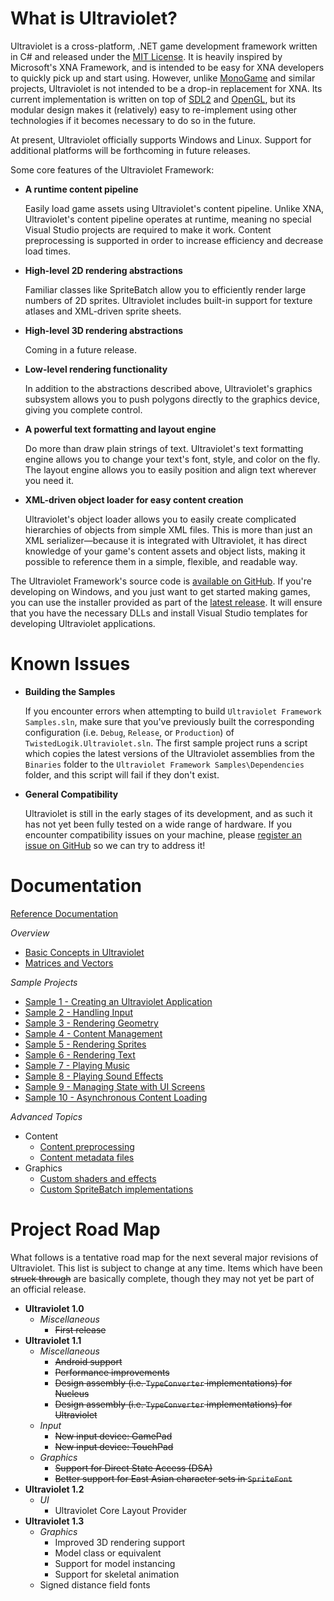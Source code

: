 What is Ultraviolet?
====================

Ultraviolet is a cross-platform, .NET game development framework written in C# and released under the [MIT License](http://opensource.org/licenses/MIT). It is heavily inspired by Microsoft's XNA Framework, and is intended to be easy for XNA developers to quickly pick up and start using. However, unlike [MonoGame](http://www.monogame.net/) and similar projects, Ultraviolet is not intended to be a drop-in replacement for XNA. Its current implementation is written on top of [SDL2](https://www.libsdl.org/) and [OpenGL](https://www.opengl.org/), but its modular design makes it (relatively) easy to re-implement using other technologies if it becomes necessary to do so in the future.

At present, Ultraviolet officially supports Windows and Linux. Support for additional platforms will be forthcoming in future releases. 

Some core features of the Ultraviolet Framework:

 * __A runtime content pipeline__
   
   Easily load game assets using Ultraviolet's content pipeline. Unlike XNA, Ultraviolet's content pipeline operates at runtime, meaning no special Visual Studio projects are required to make it work. Content preprocessing is supported in order to increase efficiency and decrease load times.
 
 * __High-level 2D rendering abstractions__
   
   Familiar classes like SpriteBatch allow you to efficiently render large numbers of 2D sprites. Ultraviolet includes built-in support for texture atlases and XML-driven sprite sheets.
 
 * __High-level 3D rendering abstractions__
   
   Coming in a future release.
 
 * __Low-level rendering functionality__
   
   In addition to the abstractions described above, Ultraviolet's graphics subsystem allows you to push polygons directly to the graphics device, giving you complete control.
 
 * __A powerful text formatting and layout engine__
   
   Do more than draw plain strings of text. Ultraviolet's text formatting engine allows you to change your text's font, style, and color on the fly. The layout engine allows you to easily position and align text wherever you need it.
 
 * __XML-driven object loader for easy content creation__
   
   Ultraviolet's object loader allows you to easily create complicated hierarchies of objects from simple XML files. This is more than just an XML serializer&mdash;because it is integrated with Ultraviolet, it has direct knowledge of your game's content assets and object lists, making it possible to reference them in a simple, flexible, and readable way.

The Ultraviolet Framework's source code is [available on GitHub](https://github.com/tlgkccampbell/ultraviolet). If you're developing on Windows, and you just want to get started making games, you can use the installer provided as part of the [latest release](https://github.com/tlgkccampbell/ultraviolet/releases). It will ensure that you have the necessary DLLs and install Visual Studio templates for developing Ultraviolet applications. 

Known Issues
============

* __Building the Samples__

  If you encounter errors when attempting to build ``Ultraviolet Framework Samples.sln``, make sure that you've previously built the corresponding configuration (i.e. ``Debug``, ``Release``, or ``Production``) of ``TwistedLogik.Ultraviolet.sln``. The first sample project runs a script which copies the latest versions of the Ultraviolet assemblies from the ``Binaries`` folder to the ``Ultraviolet Framework Samples\Dependencies`` folder, and this script will fail if they don't exist.
  
* __General Compatibility__

  Ultraviolet is still in the early stages of its development, and as such it has not yet been fully tested on a wide range of hardware. If you encounter compatibility issues on your machine, please [register an issue on GitHub](https://github.com/tlgkccampbell/ultraviolet/issues) so we can try to address it!
  
Documentation
=============

[Reference Documentation](http://uv.twistedlogik.net/ultraviolet/reference/v1.1)

_Overview_

* [Basic Concepts in Ultraviolet](http://uv.twistedlogik.net/index.php?title=Basic_Concepts_in_Ultraviolet)
* [Matrices and Vectors](http://uv.twistedlogik.net/index.php?title=Matrices_and_Vectors)

_Sample Projects_

* [Sample 1 - Creating an Ultraviolet Application](http://uv.twistedlogik.net/index.php?title=Sample_1_-_Creating_an_Ultraviolet_Application)
* [Sample 2 - Handling Input](http://uv.twistedlogik.net/index.php?title=Sample_2_-_Handling_Input)
* [Sample 3 - Rendering Geometry](http://uv.twistedlogik.net/index.php?title=Sample_3_-_Rendering_Geometry)
* [Sample 4 - Content Management](http://uv.twistedlogik.net/index.php?title=Sample_4_-_Content_Management)
* [Sample 5 - Rendering Sprites](http://uv.twistedlogik.net/index.php?title=Sample_5_-_Rendering_Sprites)
* [Sample 6 - Rendering Text](http://uv.twistedlogik.net/index.php?title=Sample_6_-_Rendering_Text)
* [Sample 7 - Playing Music](http://uv.twistedlogik.net/index.php?title=Sample_7_-_Playing_Music)
* [Sample 8 - Playing Sound Effects](http://uv.twistedlogik.net/index.php?title=Sample_8_-_Playing_Sound_Effects)
* [Sample 9 - Managing State with UI Screens](http://uv.twistedlogik.net/index.php?title=Sample_9_-_Managing_State_with_UI_Screens)
* [Sample 10 - Asynchronous Content Loading](http://uv.twistedlogik.net/index.php?title=Sample_10_-_Asynchronous_Content_Loading)

_Advanced Topics_

* Content
  * [Content preprocessing](http://uv.twistedlogik.net/index.php?title=Content_preprocessing)
  * [Content metadata files](http://uv.twistedlogik.net/index.php?title=Content_metadata_files)
* Graphics
  * [Custom shaders and effects](http://uv.twistedlogik.net/index.php?title=Custom_shaders_and_effects)
  * [Custom SpriteBatch implementations](http://uv.twistedlogik.net/index.php?title=Custom_SpriteBatch_implementations)

Project Road Map
================

What follows is a tentative road map for the next several major revisions of Ultraviolet. This list is subject to change at any time. Items which have been ~~struck through~~ are basically complete, though they may not yet be part of an official release.

* __Ultraviolet 1.0__
  * _Miscellaneous_
    * ~~First release~~
* __Ultraviolet 1.1__
  * _Miscellaneous_
    * ~~Android support~~
    * ~~Performance improvements~~
    * ~~Design assembly (i.e. ``TypeConverter`` implementations) for Nucleus~~
    * ~~Design assembly (i.e. ``TypeConverter`` implementations) for Ultraviolet~~
  * _Input_
    * ~~New input device: GamePad~~
    * ~~New input device: TouchPad~~
  * _Graphics_
    * ~~Support for Direct State Access (DSA)~~
    * ~~Better support for East Asian character sets in ``SpriteFont``~~
* __Ultraviolet 1.2__
  * _UI_
    * Ultraviolet Core Layout Provider
* __Ultraviolet 1.3__
  * _Graphics_
    * Improved 3D rendering support
    * Model class or equivalent
    * Support for model instancing
    * Support for skeletal animation
  * Signed distance field fonts
